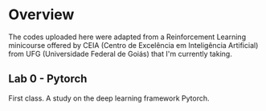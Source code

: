# Overview
The codes uploaded here were adapted from a Reinforcement Learning minicourse offered by CEIA (Centro de Excelência em Inteligência Artificial) from UFG (Universidade Federal de Goiás) that I'm currently taking.

## Lab 0 - Pytorch
First class. A study on the deep learning framework Pytorch.
